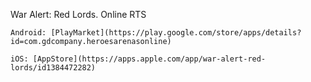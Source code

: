 War Alert: Red Lords. Online RTS

    Android: [PlayMarket](https://play.google.com/store/apps/details?id=com.gdcompany.heroesarenasonline)
    
    iOS: [AppStore](https://apps.apple.com/app/war-alert-red-lords/id1384472282)
